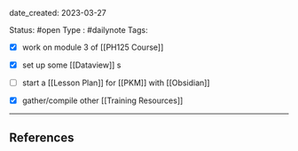 date_created: 2023-03-27

Status: #open 
Type : #dailynote 
Tags:

- [x] work on module 3 of [[PH125 Course]]
- [x] set up some [[Dataview]] s
- [ ] start a [[Lesson Plan]] for [[PKM]] with [[Obsidian]]
- [x] gather/compile other [[Training Resources]]


---
## References
